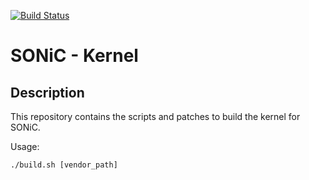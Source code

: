 [![Build Status](https://sonic-jenkins.westus.cloudapp.azure.com/job/common/job/linux-kernel-build/badge/icon)](https://sonic-jenkins.westus.cloudapp.azure.com/job/common/job/linux-kernel-build/)

# SONiC - Kernel

## Description
This repository contains the scripts and patches to build the kernel for SONiC.

Usage:

    ./build.sh [vendor_path]

